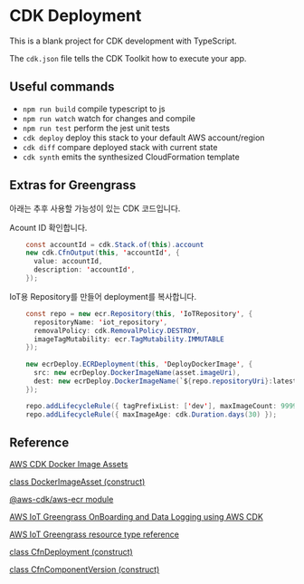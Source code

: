 # CDK Deployment

This is a blank project for CDK development with TypeScript.

The `cdk.json` file tells the CDK Toolkit how to execute your app.

## Useful commands

* `npm run build`   compile typescript to js
* `npm run watch`   watch for changes and compile
* `npm run test`    perform the jest unit tests
* `cdk deploy`      deploy this stack to your default AWS account/region
* `cdk diff`        compare deployed stack with current state
* `cdk synth`       emits the synthesized CloudFormation template



## Extras for Greengrass

아래는 추후 사용할 가능성이 있는 CDK 코드입니다.

Acount ID 확인합니다.

```java
    const accountId = cdk.Stack.of(this).account
    new cdk.CfnOutput(this, 'accountId', {
      value: accountId,
      description: 'accountId',
    });
```

IoT용 Repository를 만들어 deployment를 복사합니다. 

```java
    const repo = new ecr.Repository(this, 'IoTRepository', {
      repositoryName: 'iot_repository',
      removalPolicy: cdk.RemovalPolicy.DESTROY,
      imageTagMutability: ecr.TagMutability.IMMUTABLE
    });
    
    new ecrDeploy.ECRDeployment(this, 'DeployDockerImage', {
      src: new ecrDeploy.DockerImageName(asset.imageUri),
      dest: new ecrDeploy.DockerImageName(`${repo.repositoryUri}:latest`),
    }); 

    repo.addLifecycleRule({ tagPrefixList: ['dev'], maxImageCount: 9999 });
    repo.addLifecycleRule({ maxImageAge: cdk.Duration.days(30) });
```    

## Reference


[AWS CDK Docker Image Assets](https://docs.aws.amazon.com/cdk/api/v1/docs/aws-ecr-assets-readme.html)

[class DockerImageAsset (construct)](https://docs.aws.amazon.com/cdk/api/v1/docs/@aws-cdk_aws-ecr-assets.DockerImageAsset.html)

[@aws-cdk/aws-ecr module](https://docs.aws.amazon.com/cdk/api/v1/docs/aws-ecr-readme.html)

[AWS IoT Greengrass OnBoarding and Data Logging using AWS CDK](https://github.com/aws-samples/aws-iot-greengrass-v2-using-aws-cdk)

[AWS IoT Greengrass resource type reference](https://docs.aws.amazon.com/AWSCloudFormation/latest/UserGuide/AWS_Greengrass.html)

[class CfnDeployment (construct)](https://docs.aws.amazon.com/cdk/api/v1/docs/@aws-cdk_aws-greengrassv2.CfnDeployment.html)

[class CfnComponentVersion (construct)](https://docs.aws.amazon.com/cdk/api/v1/docs/@aws-cdk_aws-greengrassv2.CfnComponentVersion.html)
